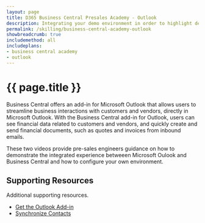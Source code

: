 ```yaml
---
layout: page
title: D365 Business Central Presales Academy - Outlook
description: Integrating your demo environment in order to highlight demos such as Quote-to-Cash from Outlook or Procure-to-Pay all from a single inbound email. 
permalink: /skilling/business-central-academy-outlook
showbreadcrumb: true
includemethod: all
includeplans:
- business central academy
- outlook
---
```


# {{ page.title }}

Business Central offers an add-in for Microsoft Outlook that allows users to streamline business interactions with customers and vendors, directly in Microsoft Outlook. With the Business Central add-in for Outlook, users can see financial data related to customers and vendors, and quickly create and send financial documents, such as quotes and invoices from inbound emails.

These two videos provide pre-sales engineers guidance on how to demonstrate the integrated experience betweeen Microsoft Oulook and Business Central and how to configure your own environment. 

## Supporting Resources

Additional supporting resources.

* [Get the Outlook Add-in](https://docs.microsoft.com/en-us/dynamics365/business-central/admin-outlook)
* [Synchronize Contacts](https://docs.microsoft.com/en-us/dynamics365/business-central/admin-synchronize-outlook-contacts)
